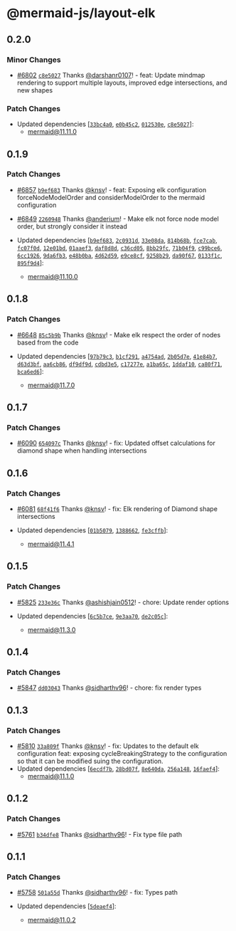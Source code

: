 # @mermaid-js/layout-elk

## 0.2.0

### Minor Changes

- [#6802](https://github.com/mermaid-js/mermaid/pull/6802) [`c8e5027`](https://github.com/mermaid-js/mermaid/commit/c8e50276e877c4de7593a09ec458c99353e65af8) Thanks [@darshanr0107](https://github.com/darshanr0107)! - feat: Update mindmap rendering to support multiple layouts, improved edge intersections, and new shapes

### Patch Changes

- Updated dependencies [[`33bc4a0`](https://github.com/mermaid-js/mermaid/commit/33bc4a0b4e2ca6d937bb0a8c4e2081b1362b2800), [`e0b45c2`](https://github.com/mermaid-js/mermaid/commit/e0b45c2d2b41c2a9038bf87646fa3ccd7560eb20), [`012530e`](https://github.com/mermaid-js/mermaid/commit/012530e98e9b8b80962ab270b6bb3b6d9f6ada05), [`c8e5027`](https://github.com/mermaid-js/mermaid/commit/c8e50276e877c4de7593a09ec458c99353e65af8)]:
  - mermaid@11.11.0

## 0.1.9

### Patch Changes

- [#6857](https://github.com/mermaid-js/mermaid/pull/6857) [`b9ef683`](https://github.com/mermaid-js/mermaid/commit/b9ef683fb67b8959abc455d6cc5266c37ba435f6) Thanks [@knsv](https://github.com/knsv)! - feat: Exposing elk configuration forceNodeModelOrder and considerModelOrder to the mermaid configuration

- [#6849](https://github.com/mermaid-js/mermaid/pull/6849) [`2260948`](https://github.com/mermaid-js/mermaid/commit/2260948b7bda08f00616c2ce678bed1da69eb96c) Thanks [@anderium](https://github.com/anderium)! - Make elk not force node model order, but strongly consider it instead

- Updated dependencies [[`b9ef683`](https://github.com/mermaid-js/mermaid/commit/b9ef683fb67b8959abc455d6cc5266c37ba435f6), [`2c0931d`](https://github.com/mermaid-js/mermaid/commit/2c0931da46794b49d2523211e25f782900c34e94), [`33e08da`](https://github.com/mermaid-js/mermaid/commit/33e08daf175125295a06b1b80279437004a4e865), [`814b68b`](https://github.com/mermaid-js/mermaid/commit/814b68b4a94813f7c6b3d7fb4559532a7bab2652), [`fce7cab`](https://github.com/mermaid-js/mermaid/commit/fce7cabb71d68a20a66246fe23d066512126a412), [`fc07f0d`](https://github.com/mermaid-js/mermaid/commit/fc07f0d8abca49e4f887d7457b7b94fb07d1e3da), [`12e01bd`](https://github.com/mermaid-js/mermaid/commit/12e01bdb5cacf3569133979a5a4f1d8973e9aec1), [`01aaef3`](https://github.com/mermaid-js/mermaid/commit/01aaef39b4a1ec8bc5a0c6bfa3a20b712d67f4dc), [`daf8d8d`](https://github.com/mermaid-js/mermaid/commit/daf8d8d3befcd600618a629977b76463b38d0ad9), [`c36cd05`](https://github.com/mermaid-js/mermaid/commit/c36cd05c45ac3090181152b4dae41f8d7b569bd6), [`8bb29fc`](https://github.com/mermaid-js/mermaid/commit/8bb29fc879329ad109898e4025b4f4eba2ab0649), [`71b04f9`](https://github.com/mermaid-js/mermaid/commit/71b04f93b07f876df2b30656ef36036c1d0e4e4f), [`c99bce6`](https://github.com/mermaid-js/mermaid/commit/c99bce6bab4c7ce0b81b66d44f44853ce4aeb1c3), [`6cc1926`](https://github.com/mermaid-js/mermaid/commit/6cc192680a2531cab28f87a8061a53b786e010f3), [`9da6fb3`](https://github.com/mermaid-js/mermaid/commit/9da6fb39ae278401771943ac85d6d1b875f78cf1), [`e48b0ba`](https://github.com/mermaid-js/mermaid/commit/e48b0ba61dab7f95aa02da603b5b7d383b894932), [`4d62d59`](https://github.com/mermaid-js/mermaid/commit/4d62d5963238400270e9314c6e4d506f48147074), [`e9ce8cf`](https://github.com/mermaid-js/mermaid/commit/e9ce8cf4da9062d85098042044822100889bb0dd), [`9258b29`](https://github.com/mermaid-js/mermaid/commit/9258b2933bbe1ef41087345ffea3731673671c49), [`da90f67`](https://github.com/mermaid-js/mermaid/commit/da90f6760b6efb0da998bcb63b75eecc29e06c08), [`0133f1c`](https://github.com/mermaid-js/mermaid/commit/0133f1c0c5cff4fc4c8e0b99e9cf0b3d49dcbe71), [`895f9d4`](https://github.com/mermaid-js/mermaid/commit/895f9d43ff98ca05ebfba530789f677f31a011ff)]:
  - mermaid@11.10.0

## 0.1.8

### Patch Changes

- [#6648](https://github.com/mermaid-js/mermaid/pull/6648) [`85c5b9b`](https://github.com/mermaid-js/mermaid/commit/85c5b9b4c064e2edabf21757c8215a1018d4d288) Thanks [@knsv](https://github.com/knsv)! - Make elk respect the order of nodes based from the code

- Updated dependencies [[`97b79c3`](https://github.com/mermaid-js/mermaid/commit/97b79c3578a2004c63fa32f6d5e17bd8a536e13a), [`b1cf291`](https://github.com/mermaid-js/mermaid/commit/b1cf29127348602137552405e3300dee1697f0de), [`a4754ad`](https://github.com/mermaid-js/mermaid/commit/a4754ad195e70d52fbd46ef44f40797d2d215e41), [`2b05d7e`](https://github.com/mermaid-js/mermaid/commit/2b05d7e1edef635e6c80cb383b10ea0a89279f41), [`41e84b7`](https://github.com/mermaid-js/mermaid/commit/41e84b726a1f2df002b77c4b0071e2c15e47838e), [`d63d3bf`](https://github.com/mermaid-js/mermaid/commit/d63d3bf1e7596ac7eeb24ba06cbc7a70f9c8b070), [`aa6cb86`](https://github.com/mermaid-js/mermaid/commit/aa6cb86899968c65561eebfc1d54dd086b1518a2), [`df9df9d`](https://github.com/mermaid-js/mermaid/commit/df9df9dc32b80a8c320cc0efd5483b9485f15bde), [`cdbd3e5`](https://github.com/mermaid-js/mermaid/commit/cdbd3e58a3a35d63a79258115dedca4a535c1038), [`c17277e`](https://github.com/mermaid-js/mermaid/commit/c17277e743b1c12e4134fba44c62a7d5885f2574), [`a1ba65c`](https://github.com/mermaid-js/mermaid/commit/a1ba65c0c08432ec36e772570c3a5899cb57c102), [`1ddaf10`](https://github.com/mermaid-js/mermaid/commit/1ddaf10b89d8c7311c5e10d466b42fa36b61210b), [`ca80f71`](https://github.com/mermaid-js/mermaid/commit/ca80f719eac86cf4c31392105d5d896f39b84bbc), [`bca6ed6`](https://github.com/mermaid-js/mermaid/commit/bca6ed67c3e0db910bf498fdd0fc0346c02d392b)]:
  - mermaid@11.7.0

## 0.1.7

### Patch Changes

- [#6090](https://github.com/mermaid-js/mermaid/pull/6090) [`654097c`](https://github.com/mermaid-js/mermaid/commit/654097c43801b2d606bc3d2bef8c6fbc3301e9e4) Thanks [@knsv](https://github.com/knsv)! - fix: Updated offset calculations for diamond shape when handling intersections

## 0.1.6

### Patch Changes

- [#6081](https://github.com/mermaid-js/mermaid/pull/6081) [`68f41f6`](https://github.com/mermaid-js/mermaid/commit/68f41f685d2afe7d12f63aabf3de0c3461898471) Thanks [@knsv](https://github.com/knsv)! - fix: Elk rendering of Diamond shape intersections

- Updated dependencies [[`01b5079`](https://github.com/mermaid-js/mermaid/commit/01b5079562ec8d34ce9964910f168873843c68f8), [`1388662`](https://github.com/mermaid-js/mermaid/commit/1388662132cc829f9820c2e9970ae04e2dd90588), [`fe3cffb`](https://github.com/mermaid-js/mermaid/commit/fe3cffbb673a25b81989aacb06e5d0eda35326db)]:
  - mermaid@11.4.1

## 0.1.5

### Patch Changes

- [#5825](https://github.com/mermaid-js/mermaid/pull/5825) [`233e36c`](https://github.com/mermaid-js/mermaid/commit/233e36c9884fcce141a72ce7c845179781e18632) Thanks [@ashishjain0512](https://github.com/ashishjain0512)! - chore: Update render options

- Updated dependencies [[`6c5b7ce`](https://github.com/mermaid-js/mermaid/commit/6c5b7ce9f41c0fbd59fe03dbefc8418d97697f0a), [`9e3aa70`](https://github.com/mermaid-js/mermaid/commit/9e3aa705ae21fd4898504ab22d775a9e437b898e), [`de2c05c`](https://github.com/mermaid-js/mermaid/commit/de2c05cd5463af68d19dd7b6b3f1303d69ddb2dd)]:
  - mermaid@11.3.0

## 0.1.4

### Patch Changes

- [#5847](https://github.com/mermaid-js/mermaid/pull/5847) [`dd03043`](https://github.com/mermaid-js/mermaid/commit/dd0304387e85fc57a9ebb666f89ef788c012c2c5) Thanks [@sidharthv96](https://github.com/sidharthv96)! - chore: fix render types

## 0.1.3

### Patch Changes

- [#5810](https://github.com/mermaid-js/mermaid/pull/5810) [`33a809f`](https://github.com/mermaid-js/mermaid/commit/33a809f09a9aa1f84ba06201ab550bad81c3ff65) Thanks [@knsv](https://github.com/knsv)! - fix: Updates to the default elk configuration
  feat: exposing cycleBreakingStrategy to the configuration so that it can be modified suing the configuration.
- Updated dependencies [[`6ecdf7b`](https://github.com/mermaid-js/mermaid/commit/6ecdf7be688efdc53c52fea3ba891327242bc890), [`28bd07f`](https://github.com/mermaid-js/mermaid/commit/28bd07fdeb4fc981107d21317ec6160b31f80116), [`8e640da`](https://github.com/mermaid-js/mermaid/commit/8e640da5436e8ae013b11b1c1821a9afcc15d0d3), [`256a148`](https://github.com/mermaid-js/mermaid/commit/256a148bbf484fc7db6c19f94dd69d5d268ee048), [`16faef4`](https://github.com/mermaid-js/mermaid/commit/16faef4613b91a7d3a98a1563c25b57f9238acc7)]:
  - mermaid@11.1.0

## 0.1.2

### Patch Changes

- [#5761](https://github.com/mermaid-js/mermaid/pull/5761) [`b34dfe8`](https://github.com/mermaid-js/mermaid/commit/b34dfe8f45eded31da10965ced7ea40fde1ca76c) Thanks [@sidharthv96](https://github.com/sidharthv96)! - Fix type file path

## 0.1.1

### Patch Changes

- [#5758](https://github.com/mermaid-js/mermaid/pull/5758) [`501a55d`](https://github.com/mermaid-js/mermaid/commit/501a55d8f225901ba345c498dec4298490a0196e) Thanks [@sidharthv96](https://github.com/sidharthv96)! - fix: Types path

- Updated dependencies [[`5deaef4`](https://github.com/mermaid-js/mermaid/commit/5deaef456e74d796866431c26f69360e4e74dbff)]:
  - mermaid@11.0.2
